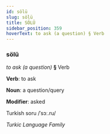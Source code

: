 ```yaml
---
id: sölü
slug: sölü
title: SÖLÜ
sidebar_position: 359
hoverText: to ask (a question) § Verb
---
```


### sölü

*to ask (a question)* **§** Verb

**Verb**: to ask

**Noun**: a question/query

**Modifier**: asked

Turkish soru /ˈsɔː.ru/

*Turkic Language Family*